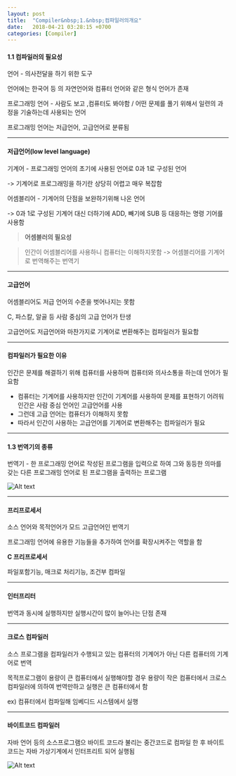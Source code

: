 ```yaml
---
layout: post
title:  "Compiler&nbsp;1.&nbsp;컴파일러의개요"
date:   2018-04-21 03:28:15 +0700
categories: [Compiler]
---
```


#### 1.1 컴파일러의 필요성

언어 - 의사전달을 하기 위한 도구

언어에는 한국어 등 의 자연언어와 컴퓨터 언어와 같은 형식 언어가 존재

프로그래밍 언어 - 사람도 보고 ,컴퓨터도 봐야함 / 어떤 문제를 풀기 위해서 일련의 과정을 기술하는데 사용되는 언어

프로그래밍 언어는 저급언어, 고급언어로 분류됨

---

#### 저급언어(low level language)

기계어 - 프로그래밍 언어의 초기에 사용된 언어로 0과 1로 구성된 언어

-> 기계어로 프로그래밍을 하기란 상당히 어렵고 매우 복잡함

어셈블리어 - 기계어의 단점을 보완하기위해 나온 언어

-> 0과 1로 구성된 기계어 대신 더하기에 ADD, 빼기에 SUB 등 대응하는 명령 기어를 사용함

> **어셈블러의 필요성**

> 인간이 어셈블리어를 사용하니 컴퓨터는 이해하지못함 -> 어셈블리어를 기계어로 번역해주는 번역기


---

#### 고급언어

어셈블리어도 저급 언어의 수준을 벗어나지는 못함

C, 파스칼, 알골 등 사람 중심의 고급 언어가 탄생

고급언어도 저급언어와 마찬가지로 기계어로 변환해주는 컴파일러가 필요함

---

#### 컴파일러가 필요한 이유

인간은 문제를 해결하기 위해 컴퓨터를 사용하며 컴퓨터와 의사소통을 하는데 언어가 필요함

- 컴퓨터는 기계어를 사용하지만 인간이 기계어를 사용하여 문제를 표현하기 어려워 인간은 사람 중심 언어인 고급언어를 사용
- 그런데 고급 언어는 컴퓨터가 이해하지 못함
- 따라서 인간이 사용하는 고급언어를 기계어로 변환해주는 컴파일러가 필요

---

#### 1.3 번역기의 종류

번역기 - 한 프로그래밍 언어로 작성된 프로그램을 입력으로 하여 그와 동등한 의마를 갖는 다른 프로그래밍 언어로 된 프로그램을 출력하는 프로그램

![Alt text](http://leesangwon0114.github.io/static/img/Compiler/1.1.PNG)

---

#### 프리프로세서

소스 언어와 목적언어가 모드 고급언어인 번역기

프로그래밍 언어에 유용한 기능들을 추가하여 언어를 확장시켜주는 역할을 함

**C 프리프로세서**

파일포함기능, 매크로 처리기능, 조건부 컴파일

---

#### 인터프리터

번역과 동시에 실행하지만 실행시간이 많이 늘어나는 단점 존재

---

#### 크로스 컴파일러

소스 프로그램을 컴파일러가 수행되고 있는 컴퓨터의 기계어가 아닌 다른 컴퓨터의 기계어로 번역

목적프로그램이 용량이 큰 컴퓨터에서 실행해야할 경우 용량이 작은 컴퓨터에서 크로스 컴파일러에 의하여 번역만하고 실행은 큰 컴퓨터에서 함

ex) 컴퓨터에서 컴파일해 임베디드 시스템에서 실행

---

#### 바이트코드 컴파일러

자바 언어 등의 소스프로그램으 바이트 코드라 불리는 중간코드로 컴파일 한 후 바이트코드는 자바 가상기계에서 인터프리트 되어 실행됨

![Alt text](http://leesangwon0114.github.io/static/img/Compiler/1.2.PNG)

